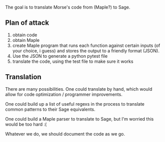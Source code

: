 The goal is to translate Morse's code from (Maple?) to Sage.

Plan of attack
-------------------
  1. obtain code
  2. obtain Maple
  3. create Maple program that runs each function against certain inputs (of your choice, i guess) and stores the output to a friendly format (JSON).
  4. Use the JSON to generate a python pytest file
  5. translate the code, using the test file to make sure it works

Translation
-----------------
There are many possibilities.  One could translate by hand, which would allow for code optimization / programmer improvements.

One could build up a list of useful regexs in the process to translate common patterns to their Sage equivalents.

One could build a Maple parser to translate to Sage, but I'm worried this would be too hard :(

Whatever we do, we should document the code as we go.

